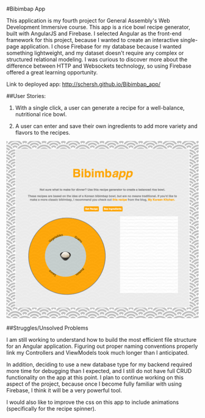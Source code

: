 #Bibimbap App

This application is my fourth project for General Assembly's Web Development Immersive course. This app is a rice bowl recipe generator, built with AngularJS and Firebase. I selected Angular as the front-end framework for this project, because I wanted to create an interactive single-page application. I chose Firebase for my database because I wanted something lightweight, and my dataset doesn't require any complex or structured relational modeling. I was curious to discover more about the difference between HTTP and Websockets technology, so using Firebase offered a great learning opportunity.

Link to deployed app: http://schersh.github.io/Bibimbap_app/

##User Stories:


1. With a single click, a user can generate a recipe for a well-balance, nutritional rice bowl.

2. A user can enter and save their own ingredients to add more variety and flavors to the recipes.


![app screenshot](/css/img/screenshot2.png)


##Struggles/Unsolved Problems

I am still working to understand how to build the most efficient file structure for an Angular application. Figuring out proper naming conventions properly link my Controllers and ViewModels took much longer than I anticipated.

In addition, deciding to use a new database type for my backend required more time for debugging than I expected, and I still do not have full CRUD functionality on the app at this point. I plan to continue working on this aspect of the project, because once I become fully familiar with using Firebase, I think it will be a very powerful tool.

I would also like to improve the css on this app to include animations (specifically for the recipe spinner).
